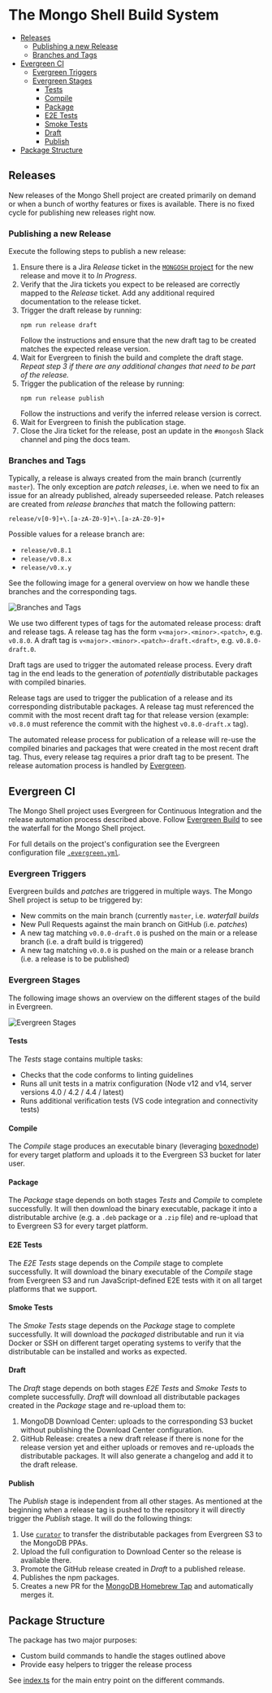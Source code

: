# The Mongo Shell Build System <!-- omit in toc -->

- [Releases](#releases)
  - [Publishing a new Release](#publishing-a-new-release)
  - [Branches and Tags](#branches-and-tags)
- [Evergreen CI](#evergreen-ci)
  - [Evergreen Triggers](#evergreen-triggers)
  - [Evergreen Stages](#evergreen-stages)
    - [Tests](#tests)
    - [Compile](#compile)
    - [Package](#package)
    - [E2E Tests](#e2e-tests)
    - [Smoke Tests](#smoke-tests)
    - [Draft](#draft)
    - [Publish](#publish)
- [Package Structure](#package-structure)

## Releases
New releases of the Mongo Shell project are created primarily on demand or when a bunch of worthy features or fixes is available. There is no fixed cycle for publishing new releases right now.

### Publishing a new Release
Execute the following steps to publish a new release:

1. Ensure there is a Jira _Release_ ticket in the [`MONGOSH` project](https://jira.mongodb.org/projects/MONGOSH) for the new release and move it to _In Progress_.
2. Verify that the Jira tickets you expect to be released are correctly mapped to the _Release_ ticket. Add any additional required documentation to the release ticket.
3. Trigger the draft release by running:
   ```
   npm run release draft
   ```
   Follow the instructions and ensure that the new draft tag to be created matches the expected release version.
4. Wait for Evergreen to finish the build and complete the draft stage.\
   _Repeat step 3 if there are any additional changes that need to be part of the release._
5. Trigger the publication of the release by running:
   ```
   npm run release publish
   ```
   Follow the instructions and verify the inferred release version is correct.
6. Wait for Evergreen to finish the publication stage.
7. Close the Jira ticket for the release, post an update in the `#mongosh` Slack channel and ping the docs team.
   

### Branches and Tags
Typically, a release is always created from the main branch (currently `master`). The only exception are _patch releases_, i.e. when we need to fix an issue for an already published, already superseeded release. Patch releases are created from _release branches_ that match the following pattern:
```
release/v[0-9]+\.[a-zA-Z0-9]+\.[a-zA-Z0-9]+
```
Possible values for a release branch are:
* `release/v0.8.1`
* `release/v0.8.x`
* `release/v0.x.y`

See the following image for a general overview on how we handle these branches and the corresponding tags.

![Branches and Tags](./branches-and-tags.svg)

We use two different types of tags for the automated release process: draft and release tags. A release tag has the form `v<major>.<minor>.<patch>`, e.g. `v0.8.0`. A draft tag is `v<major>.<minor>.<patch>-draft.<draft>`, e.g. `v0.8.0-draft.0`.

Draft tags are used to trigger the automated release process. Every draft tag in the end leads to the generation of _potentially_ distributable packages with compiled binaries.
            
Release tags are used to trigger the publication of a release and its corresponding distributable packages. A release tag must referenced the commit with the most recent draft tag for that release version (example: `v0.8.0` must reference the commit with the highest `v0.8.0-draft.x` tag).

The automated release process for publication of a release will re-use the compiled binaries and packages that were created in the most recent draft tag. Thus, every release tag requires a prior draft tag to be present. The release automation process is handled by [Evergreen](#evergreen-ci).

## Evergreen CI
The Mongo Shell project uses Evergreen for Continuous Integration and the release automation process described above. Follow [Evergreen Build](https://evergreen.mongodb.com/waterfall/mongosh) to see the waterfall for the Mongo Shell project.

For full details on the project's configuration see the Evergreen configuration file [`.evergreen.yml`](../../.evergreen.yml).

### Evergreen Triggers
Evergreen builds and _patches_ are triggered in multiple ways. The Mongo Shell project is setup to be triggered by:

* New commits on the main branch (currently `master`, i.e. _waterfall builds_
* New Pull Requests against the main branch on GitHub (i.e. _patches_)
* A new tag matching `v0.0.0-draft.0` is pushed on the main or a release branch (i.e. a draft build is triggered)
* A new tag matching `v0.0.0` is pushed on the main or a release branch (i.e. a release is to be published)

### Evergreen Stages
The following image shows an overview on the different stages of the build in Evergreen.

![Evergreen Stages](./evergreen-flow.svg)

#### Tests
The _Tests_ stage contains multiple tasks:
* Checks that the code conforms to linting guidelines
* Runs all unit tests in a matrix configuration (Node v12 and v14, server versions 4.0 / 4.2 / 4.4 / latest)
* Runs additional verification tests (VS code integration and connectivity tests)

#### Compile
The _Compile_ stage produces an executable binary (leveraging [boxednode](https://github.com/mongodb-js/boxednode)) for every target platform and uploads it to the Evergreen S3 bucket for later user.

#### Package
The _Package_ stage depends on both stages _Tests_ and _Compile_ to complete successfully. It will then download the binary executable, package it into a distributable archive (e.g. a `.deb` package or a `.zip` file) and re-upload that to Evergreen S3 for every target platform.

#### E2E Tests
The _E2E Tests_ stage depends on the _Compile_ stage to complete successfully. It will download the binary executable of the _Compile_ stage from Evergreen S3 and run JavaScript-defined E2E tests with it on all target platforms that we support.

#### Smoke Tests
The _Smoke Tests_ stage depends on the _Package_ stage to complete successfully. It will download the _packaged_ distributable and run it via Docker or SSH on different target operating systems to verify that the distributable can be installed and works as expected.

#### Draft
The _Draft_ stage depends on both stages _E2E Tests_ and _Smoke Tests_ to complete successfully. _Draft_ will download all distributable packages created in the _Package_ stage and re-upload them to:

1. MongoDB Download Center: uploads to the corresponding S3 bucket without publishing the Download Center configuration.
2. GitHub Release: creates a new draft release if there is none for the release version yet and either uploads or removes and re-uploads the distributable packages. It will also generate a changelog and add it to the draft release.

#### Publish
The _Publish_ stage is independent from all other stages. As mentioned at the beginning when a release tag is pushed to the repository it will directly trigger the _Publish_ stage. It will do the following things:

1. Use [`curator`](https://github.com/mongodb/curator) to transfer the distributable packages from Evergreen S3 to the MongoDB PPAs.
2. Upload the full configuration to Download Center so the release is available there.
3. Promote the GitHub release created in _Draft_ to a published release.
4. Publishes the npm packages.
5. Creates a new PR for the [MongoDB Homebrew Tap](https://github.com/mongodb/homebrew-brew) and automatically merges it.


## Package Structure

The package has two major purposes:
* Custom build commands to handle the stages outlined above 
* Provide easy helpers to trigger the release process

See [index.ts](./src/index.ts) for the main entry point on the different commands.
